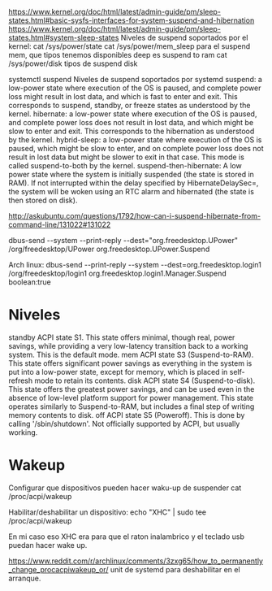 https://www.kernel.org/doc/html/latest/admin-guide/pm/sleep-states.html#basic-sysfs-interfaces-for-system-suspend-and-hibernation
https://www.kernel.org/doc/html/latest/admin-guide/pm/sleep-states.html#system-sleep-states
Niveles de suspend soportados por el kernel:
cat /sys/power/state
cat /sys/power/mem_sleep
  para el suspend mem, que tipos tenemos disponibles
  deep es suspend to ram
cat /sys/power/disk
  tipos de suspend disk



systemctl suspend
Niveles de suspend soportados por systemd
suspend: a low-power state where execution of the OS is paused, and complete power loss might result in lost data, and which is fast to enter and exit. This corresponds to suspend, standby, or freeze states as understood by the kernel.
hibernate: a low-power state where execution of the OS is paused, and complete power loss does not result in lost data, and which might be slow to enter and exit. This corresponds to the hibernation as understood by the kernel.
hybrid-sleep: a low-power state where execution of the OS is paused, which might be slow to enter, and on complete power loss does not result in lost data but might be slower to exit in that case. This mode is called suspend-to-both by the kernel.
suspend-then-hibernate: A low power state where the system is initially suspended (the state is stored in RAM). If not interrupted within the delay specified by HibernateDelaySec=, the system will be woken using an RTC alarm and hibernated (the state is then stored on disk).



http://askubuntu.com/questions/1792/how-can-i-suspend-hibernate-from-command-line/131022#131022

dbus-send --system --print-reply  --dest="org.freedesktop.UPower"  /org/freedesktop/UPower  org.freedesktop.UPower.Suspend

Arch linux:
dbus-send --print-reply --system --dest=org.freedesktop.login1 /org/freedesktop/login1 org.freedesktop.login1.Manager.Suspend boolean:true


# Niveles
standby ACPI state S1. This state offers minimal, though real, power savings, while providing a very low-latency transition back to a working system. This is the default mode.
mem ACPI state S3 (Suspend-to-RAM). This state offers significant power savings as everything in the system is put into a low-power state, except for memory, which is placed in self-refresh mode to retain its contents.
disk ACPI state S4 (Suspend-to-disk). This state offers the greatest power savings, and can be used even in the absence of low-level platform support for power management. This state operates similarly to Suspend-to-RAM, but includes a final step of writing memory contents to disk.
off ACPI state S5 (Poweroff). This is done by calling '/sbin/shutdown'. Not officially supported by ACPI, but usually working.


# Wakeup
Configurar que dispositivos pueden hacer waku-up de suspender
cat /proc/acpi/wakeup

Habilitar/deshabilitar un dispositivo:
echo "XHC" | sudo tee /proc/acpi/wakeup

En mi caso eso XHC era para que el raton inalambrico y el teclado usb puedan hacer wake up.

https://www.reddit.com/r/archlinux/comments/3zxg65/how_to_permanently_change_procacpiwakeup_or/
unit de systemd para deshabilitar en el arranque.
